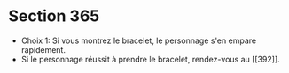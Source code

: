 # Section 365

- Choix 1: Si vous montrez le bracelet, le personnage s'en empare rapidement.
- Si le personnage réussit à prendre le bracelet, rendez-vous au [[392]].